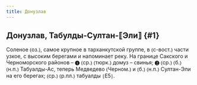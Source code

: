 ```yaml
---
title: Донузлав
---
```

## Донузлав, Табулды-Султан-⟦Эли⟧ {#1}

Соленое ⦅оз.⦆, самое крупное в тарханкутской группе, в ⦅с-вост.⦆ части узкое, с высоким берегами и напоминает реку. На границе Сакского и Черноморского районов – ❶ ⦅ср.⦆ ⦅тюрк.⦆ домуз – свинья; ❷ ⦅ср.⦆ ⦅б.⦆ ⦅н.п.⦆ Табуалды-Ас, теперь Медведево ⦅Черном.⦆ и ⦅б.⦆ ⦅н.п.⦆ Султан-Эли на его берегах; ⦅ср.⦆ ⦅р.пл.⦆ табуалды ⦃Е5⦄.

